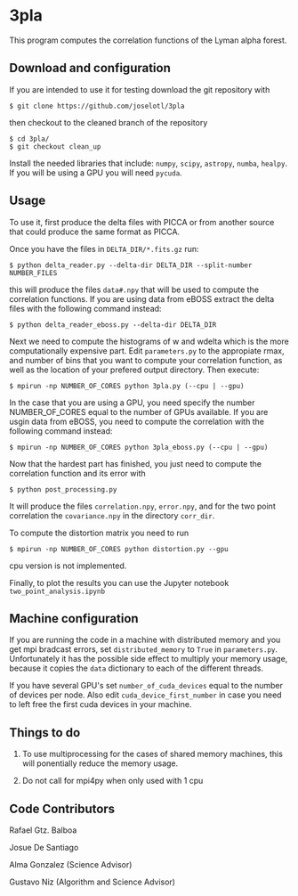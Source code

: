 # 3pla
This program computes the correlation functions of the Lyman alpha forest.

## Download and configuration

If you are intended to use it for testing download the git repository with
```
$ git clone https://github.com/joselotl/3pla
```
then checkout to the cleaned branch of the repository
```
$ cd 3pla/
$ git checkout clean_up
```

Install the needed libraries that include: `numpy`, `scipy`, `astropy`, `numba`, `healpy`. If you will be using a GPU you will
need `pycuda`.

## Usage

To use it, first produce the delta files with PICCA or from another source that could produce the same format as PICCA.

Once you have the files in `DELTA_DIR/*.fits.gz` run:
```
$ python delta_reader.py --delta-dir DELTA_DIR --split-number NUMBER_FILES
```
this will produce the files `data#.npy` that will be used to compute the correlation functions. If you are using data from eBOSS extract the delta files with the following command instead:
```
$ python delta_reader_eboss.py --delta-dir DELTA_DIR
```

Next we need to compute the histograms of w and wdelta which is the more computationally expensive part. Edit `parameters.py`
to the appropiate rmax, and number of bins that you want to compute your correlation function, as well as the location of
your prefered output directory. Then execute:
```
$ mpirun -np NUMBER_OF_CORES python 3pla.py (--cpu | --gpu)
```
In the case that you are using a GPU, you need specify the number NUMBER_OF_CORES equal to the number of GPUs available.
If you are usgin data from eBOSS, you need to compute the correlation with the following command instead:
```
$ mpirun -np NUMBER_OF_CORES python 3pla_eboss.py (--cpu | --gpu)
```

Now that the hardest part has finished, you just need to compute the correlation function and its error with
```
$ python post_processing.py
```
It will produce the files `correlation.npy`, `error.npy`, and for the two point correlation the `covariance.npy` in the directory
`corr_dir`.

To compute the distortion matrix you need to run
```
$ mpirun -np NUMBER_OF_CORES python distortion.py --gpu
```
cpu version is not implemented.

Finally, to plot the results you can use the Jupyter notebook `two_point_analysis.ipynb`



## Machine configuration

If you are running the code in a machine with distributed memory and you get mpi bradcast errors, set `distributed_memory`
to `True` in `parameters.py`. Unfortunately it has the possible side effect to multiply your memory usage, because it copies the
 `data` dictionary to each of the different threads.

If you have several GPU's set `number_of_cuda_devices` equal to the number of devices per node. Also edit `cuda_device_first_number`
in case you need to left free the first cuda devices in your machine.


## Things to do

1. To use multiprocessing for the cases of shared memory machines, this will ponentially reduce the memory usage.

3. Do not call for mpi4py when only used with 1 cpu

## Code Contributors

Rafael Gtz. Balboa

Josue De Santiago

Alma Gonzalez (Science Advisor)

Gustavo Niz (Algorithm and Science Advisor)
